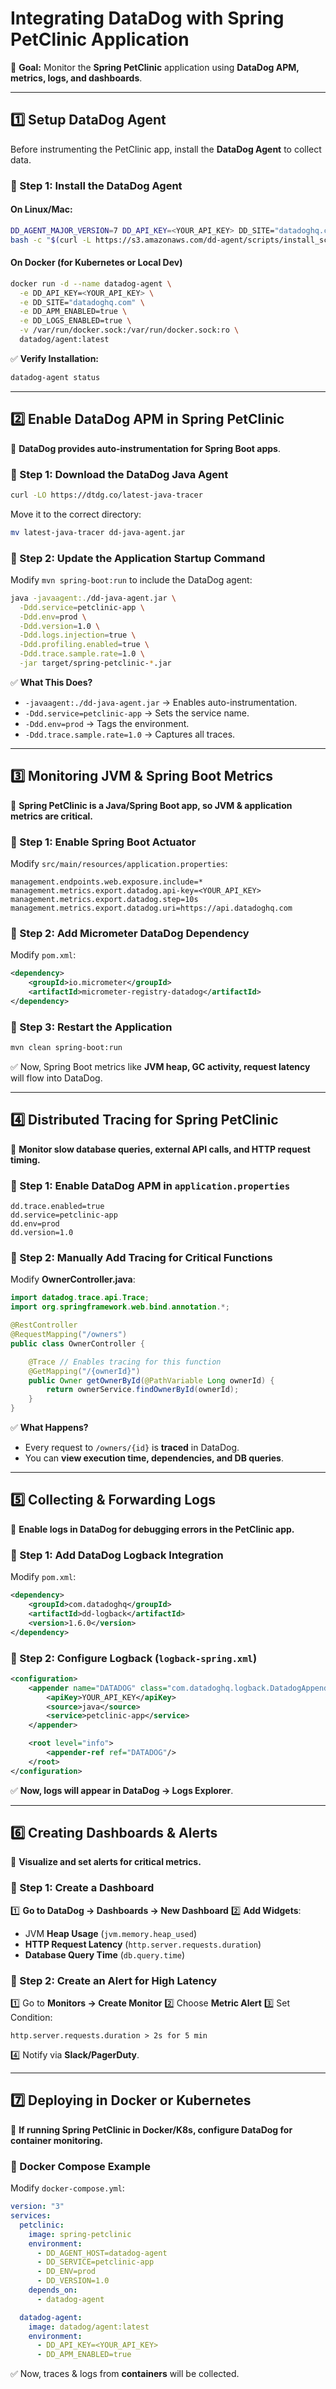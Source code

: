 # **Integrating DataDog with Spring PetClinic Application**

📌 **Goal:** Monitor the **Spring PetClinic** application using **DataDog APM, metrics, logs, and dashboards**.

---

## **1️⃣ Setup DataDog Agent**

Before instrumenting the PetClinic app, install the **DataDog Agent** to collect data.

### **🔹 Step 1: Install the DataDog Agent**

#### **On Linux/Mac:**

```bash
DD_AGENT_MAJOR_VERSION=7 DD_API_KEY=<YOUR_API_KEY> DD_SITE="datadoghq.com" \
bash -c "$(curl -L https://s3.amazonaws.com/dd-agent/scripts/install_script.sh)"
```

#### **On Docker (for Kubernetes or Local Dev)**

```bash
docker run -d --name datadog-agent \
  -e DD_API_KEY=<YOUR_API_KEY> \
  -e DD_SITE="datadoghq.com" \
  -e DD_APM_ENABLED=true \
  -e DD_LOGS_ENABLED=true \
  -v /var/run/docker.sock:/var/run/docker.sock:ro \
  datadog/agent:latest
```

✅ **Verify Installation:**
```bash
datadog-agent status
```

---

## **2️⃣ Enable DataDog APM in Spring PetClinic**

📌 **DataDog provides auto-instrumentation for Spring Boot apps**.

### **🔹 Step 1: Download the DataDog Java Agent**

```bash
curl -LO https://dtdg.co/latest-java-tracer
```

Move it to the correct directory:

```bash
mv latest-java-tracer dd-java-agent.jar
```

### **🔹 Step 2: Update the Application Startup Command**

Modify `mvn spring-boot:run` to include the DataDog agent:

```bash
java -javaagent:./dd-java-agent.jar \
  -Ddd.service=petclinic-app \
  -Ddd.env=prod \
  -Ddd.version=1.0 \
  -Ddd.logs.injection=true \
  -Ddd.profiling.enabled=true \
  -Ddd.trace.sample.rate=1.0 \
  -jar target/spring-petclinic-*.jar
```

✅ **What This Does?**

- `-javaagent:./dd-java-agent.jar` → Enables auto-instrumentation.
- `-Ddd.service=petclinic-app` → Sets the service name.
- `-Ddd.env=prod` → Tags the environment.
- `-Ddd.trace.sample.rate=1.0` → Captures all traces.

---

## **3️⃣ Monitoring JVM & Spring Boot Metrics**

📌 **Spring PetClinic is a Java/Spring Boot app, so JVM & application metrics are critical.**

### **🔹 Step 1: Enable Spring Boot Actuator**

Modify `src/main/resources/application.properties`:
```properties
management.endpoints.web.exposure.include=*
management.metrics.export.datadog.api-key=<YOUR_API_KEY>
management.metrics.export.datadog.step=10s
management.metrics.export.datadog.uri=https://api.datadoghq.com
```

### **🔹 Step 2: Add Micrometer DataDog Dependency**

Modify `pom.xml`:

```xml
<dependency>
    <groupId>io.micrometer</groupId>
    <artifactId>micrometer-registry-datadog</artifactId>
</dependency>
```

### **🔹 Step 3: Restart the Application**

```bash
mvn clean spring-boot:run
```

✅ Now, Spring Boot metrics like **JVM heap, GC activity, request latency** will flow into DataDog.

---

## **4️⃣ Distributed Tracing for Spring PetClinic**

📌 **Monitor slow database queries, external API calls, and HTTP request timing.**

### **🔹 Step 1: Enable DataDog APM in `application.properties`**

```properties
dd.trace.enabled=true
dd.service=petclinic-app
dd.env=prod
dd.version=1.0
```

### **🔹 Step 2: Manually Add Tracing for Critical Functions**

Modify **OwnerController.java**:
```java
import datadog.trace.api.Trace;
import org.springframework.web.bind.annotation.*;

@RestController
@RequestMapping("/owners")
public class OwnerController {

    @Trace // Enables tracing for this function
    @GetMapping("/{ownerId}")
    public Owner getOwnerById(@PathVariable Long ownerId) {
        return ownerService.findOwnerById(ownerId);
    }
}
```

✅ **What Happens?**
- Every request to `/owners/{id}` is **traced** in DataDog.
- You can **view execution time, dependencies, and DB queries**.

---

## **5️⃣ Collecting & Forwarding Logs**

📌 **Enable logs in DataDog for debugging errors in the PetClinic app.**

### **🔹 Step 1: Add DataDog Logback Integration**

Modify `pom.xml`:

```xml
<dependency>
    <groupId>com.datadoghq</groupId>
    <artifactId>dd-logback</artifactId>
    <version>1.6.0</version>
</dependency>
```

### **🔹 Step 2: Configure Logback (`logback-spring.xml`)**

```xml
<configuration>
    <appender name="DATADOG" class="com.datadoghq.logback.DatadogAppender">
        <apiKey>YOUR_API_KEY</apiKey>
        <source>java</source>
        <service>petclinic-app</service>
    </appender>

    <root level="info">
        <appender-ref ref="DATADOG"/>
    </root>
</configuration>
```
✅ **Now, logs will appear in DataDog → Logs Explorer**.

---

## **6️⃣ Creating Dashboards & Alerts**

📌 **Visualize and set alerts for critical metrics.**

### **🔹 Step 1: Create a Dashboard**

1️⃣ **Go to DataDog → Dashboards → New Dashboard**
2️⃣ **Add Widgets**:
   - JVM **Heap Usage** (`jvm.memory.heap_used`)
   - **HTTP Request Latency** (`http.server.requests.duration`)
   - **Database Query Time** (`db.query.time`)

### **🔹 Step 2: Create an Alert for High Latency**

1️⃣ Go to **Monitors → Create Monitor**
2️⃣ Choose **Metric Alert**
3️⃣ Set Condition:
```plaintext
http.server.requests.duration > 2s for 5 min
```
4️⃣ Notify via **Slack/PagerDuty**.

---

## **7️⃣ Deploying in Docker or Kubernetes**

📌 **If running Spring PetClinic in Docker/K8s, configure DataDog for container monitoring.**

### **🔹 Docker Compose Example**

Modify `docker-compose.yml`:
```yaml
version: "3"
services:
  petclinic:
    image: spring-petclinic
    environment:
      - DD_AGENT_HOST=datadog-agent
      - DD_SERVICE=petclinic-app
      - DD_ENV=prod
      - DD_VERSION=1.0
    depends_on:
      - datadog-agent

  datadog-agent:
    image: datadog/agent:latest
    environment:
      - DD_API_KEY=<YOUR_API_KEY>
      - DD_APM_ENABLED=true
```
✅ Now, traces & logs from **containers** will be collected.
